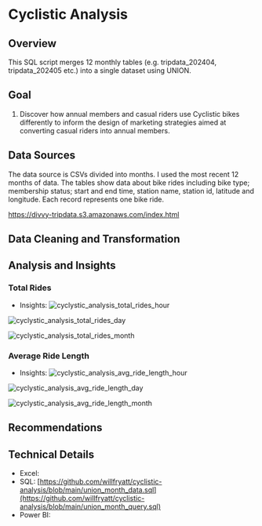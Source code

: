 # Cyclistic Analysis
## Overview
This SQL script merges 12 monthly tables (e.g. tripdata_202404, tripdata_202405 etc.) into a single dataset using UNION.

## Goal
1. Discover how annual members and casual riders use Cyclistic bikes differently to inform the design of marketing strategies aimed at converting casual riders into
annual members.
## Data Sources
The data source is CSVs divided into months. I used the most recent 12 months of data.
The tables show data about bike rides including bike type; membership status; start and end time, station name, station id, latitude and longitude. Each record represents one bike ride.

https://divvy-tripdata.s3.amazonaws.com/index.html
## Data Cleaning and Transformation

## Analysis and Insights
### Total Rides
* Insights:
![cyclystic_analysis_total_rides_hour](https://github.com/user-attachments/assets/c41f44f2-c11c-431b-a754-bd6c8fc9d9b4)

![cyclystic_analysis_total_rides_day](https://github.com/user-attachments/assets/909a182f-3192-4632-848c-e0186904e156)

![cyclystic_analysis_total_rides_month](https://github.com/user-attachments/assets/ab569cc8-204e-4585-b68d-3aa6bbdad65b)

### Average Ride Length
* Insights:
![cyclystic_analysis_avg_ride_length_hour](https://github.com/user-attachments/assets/38a6becd-0d77-4630-a62d-fbeb3262ea1e)

![cyclystic_analysis_avg_ride_length_day](https://github.com/user-attachments/assets/f2d8d67d-96be-4337-92d5-d7856966cd3f)

![cyclystic_analysis_avg_ride_length_month](https://github.com/user-attachments/assets/515de240-afb3-4e45-be93-a7a9321be37f)


## Recommendations

## Technical Details
* Excel:
* SQL: [https://github.com/willfryatt/cyclistic-analysis/blob/main/union_month_data.sql](https://github.com/willfryatt/cyclistic-analysis/blob/main/union_month_query.sql)
* Power BI:
